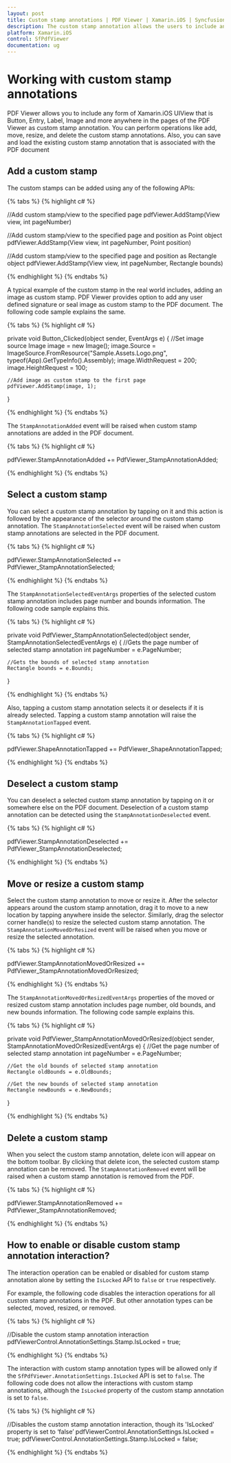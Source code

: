 ```yaml
---
layout: post
title: Custom stamp annotations | PDF Viewer | Xamarin.iOS | Syncfusion
description: The custom stamp annotation allows the users to include any form of Xamarin.iOS widget like Button, Entry, Label, and Image anywhere in the PDF document
platform: Xamarin.iOS
control: SfPdfViewer
documentation: ug
---
```


# Working with custom stamp annotations

PDF Viewer allows you to include any form of Xamarin.iOS UIView that is Button, Entry, Label, Image and more anywhere in the pages of the PDF Viewer as custom stamp annotation. You can perform operations like add, move, resize, and delete the custom stamp annotations. Also, you can save and load the existing custom stamp annotation that is associated with the PDF document

## Add a custom stamp

The custom stamps can be added using any of the following APIs:

{% tabs %}
{% highlight c# %}

//Add custom stamp/view to the specified page
pdfViewer.AddStamp(View view, int pageNumber)

//Add custom stamp/view to the specified page and position as Point object
pdfViewer.AddStamp(View view, int pageNumber, Point position)

//Add custom stamp/view to the specified page and position as Rectangle object
pdfViewer.AddStamp(View view, int pageNumber, Rectangle bounds)

{% endhighlight %}
{% endtabs %}

A typical example of the custom stamp in the real world includes, adding an image as custom stamp. PDF Viewer provides option to add any user defined signature or seal image as custom stamp to the PDF document. The following code sample explains the same.

{% tabs %}
{% highlight c# %}

private void Button_Clicked(object sender, EventArgs e)
{
    //Set image source
    Image image = new Image();
    image.Source = ImageSource.FromResource("Sample.Assets.Logo.png", typeof(App).GetTypeInfo().Assembly);
    image.WidthRequest = 200;
    image.HeightRequest = 100;

    //Add image as custom stamp to the first page
    pdfViewer.AddStamp(image, 1);
}

{% endhighlight %}
{% endtabs %}

The `StampAnnotationAdded` event will be raised when custom stamp annotations are added in the PDF document.

{% tabs %}
{% highlight c# %}

pdfViewer.StampAnnotationAdded += PdfViewer_StampAnnotationAdded;

{% endhighlight %}
{% endtabs %}

## Select a custom stamp

You can select a custom stamp annotation by tapping on it and this action is followed by the appearance of the selector around the custom stamp annotation. The `StampAnnotationSelected` event will be raised when custom stamp annotations are selected in the PDF document.

{% tabs %}
{% highlight c# %}

pdfViewer.StampAnnotationSelected += PdfViewer_StampAnnotationSelected;

{% endhighlight %}
{% endtabs %}

The `StampAnnotationSelectedEventArgs` properties of the selected custom stamp annotation includes page number and bounds information. The following code sample explains this.

{% tabs %}
{% highlight c# %}

private void PdfViewer_StampAnnotationSelected(object sender, StampAnnotationSelectedEventArgs e)
{
    //Gets the page number of selected stamp annotation
    int pageNumber = e.PageNumber;

    //Gets the bounds of selected stamp annotation
    Rectangle bounds = e.Bounds;
}

{% endhighlight %}
{% endtabs %}

Also, tapping a custom stamp annotation selects it or deselects if it is already selected. Tapping a custom stamp annotation will raise the `StampAnnotationTapped` event.

{% tabs %}
{% highlight c# %}

pdfViewer.ShapeAnnotationTapped += PdfViewer_ShapeAnnotationTapped;

{% endhighlight %}
{% endtabs %}

## Deselect a custom stamp

You can deselect a selected custom stamp annotation by tapping on it or somewhere else on the PDF document. Deselection of a custom stamp annotation can be detected using the `StampAnnotationDeselected` event.

{% tabs %}
{% highlight c# %}

pdfViewer.StampAnnotationDeselected += PdfViewer_StampAnnotationDeselected;

{% endhighlight %}
{% endtabs %}

## Move or resize a custom stamp

Select the custom stamp annotation to move or resize it. After the selector appears around the custom stamp annotation, drag it to move to a new location by tapping anywhere inside the selector. Similarly, drag the selector corner handle(s) to resize the selected custom stamp annotation. The `StampAnnotationMovedOrResized` event will be raised when you move or resize the selected annotation.

{% tabs %}
{% highlight c# %}

pdfViewer.StampAnnotationMovedOrResized += PdfViewer_StampAnnotationMovedOrResized;

{% endhighlight %}
{% endtabs %}

The `StampAnnotationMovedOrResizedEventArgs` properties of the moved or resized custom stamp annotation includes page number, old bounds, and new bounds information. The following code sample explains this.

{% tabs %}
{% highlight c# %}

private void PdfViewer_StampAnnotationMovedOrResized(object sender, StampAnnotationMovedOrResizedEventArgs e)
{
    //Get the page number of selected stamp annotation
    int pageNumber = e.PageNumber;

    //Get the old bounds of selected stamp annotation
    Rectangle oldBounds = e.OldBounds;

    //Get the new bounds of selected stamp annotation
    Rectangle newBounds = e.NewBounds;
}

{% endhighlight %}
{% endtabs %}

## Delete a custom stamp

When you select the custom stamp annotation, delete icon will appear on the bottom toolbar. By clicking that delete icon, the selected custom stamp annotation can be removed. The `StampAnnotationRemoved` event will be raised when a custom stamp annotation is removed from the PDF.

{% tabs %}
{% highlight c# %}

pdfViewer.StampAnnotationRemoved += PdfViewer_StampAnnotationRemoved;

{% endhighlight %}
{% endtabs %}

## How to enable or disable custom stamp annotation interaction?

The interaction operation can be enabled or disabled for custom stamp annotation alone by setting the `IsLocked` API to `false` or `true` respectively.

For example, the following code disables the interaction operations for all custom stamp annotations in the PDF. But other annotation types can be selected, moved, resized, or removed. 

{% tabs %}
{% highlight c# %}

//Disable the custom stamp annotation interaction
pdfViewerControl.AnnotationSettings.Stamp.IsLocked = true;

{% endhighlight %}
{% endtabs %}

The interaction with custom stamp annotation types will be allowed only if the `SfPdfViewer.AnnotationSettings.IsLocked` API is set to `false`. The following code does not allow the interactions with custom stamp annotations, although the `IsLocked` property of the custom stamp annotation is set to `false`. 

{% tabs %}
{% highlight c# %}

//Disables the custom stamp annotation interaction, though its 'IsLocked' property is set to ‘false’ 
pdfViewerControl.AnnotationSettings.IsLocked = true;
pdfViewerControl.AnnotationSettings.Stamp.IsLocked = false;

{% endhighlight %}
{% endtabs %}
